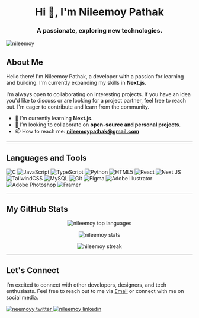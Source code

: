 <h1 align="center">Hi 👋, I'm Nileemoy Pathak</h1>
<h3 align="center">A passionate, exploring new technologies.</h3>

<p align="left"> <img src="https://komarev.com/ghpvc/?username=nileemoy&label=Profile%20Views&color=0e75b6&style=flat" alt="nileemoy" /> </p>

## About Me

Hello there! I'm Nileemoy Pathak, a developer with a passion for learning and building. I'm currently expanding my skills in **Next.js**.

I'm always open to collaborating on interesting projects. If you have an idea you'd like to discuss or are looking for a project partner, feel free to reach out. I'm eager to contribute and learn from the community.

- 🌱 I’m currently learning **Next.js**.
- 👯 I’m looking to collaborate on **open-source and personal projects**.
- 📫 How to reach me: **nileemoypathak@gmail.com**

---

## Languages and Tools

![C](https://img.shields.io/badge/c-%2300599C.svg?style=for-the-badge&logo=c&logoColor=white)
![JavaScript](https://img.shields.io/badge/javascript-%23323330.svg?style=for-the-badge&logo=javascript&logoColor=%23F7DF1E)
![TypeScript](https://img.shields.io/badge/typescript-%23007ACC.svg?style=for-the-badge&logo=typescript&logoColor=white)
![Python](https://img.shields.io/badge/python-3670A0?style=for-the-badge&logo=python&logoColor=ffdd54)
![HTML5](https://img.shields.io/badge/html5-%23E34F26.svg?style=for-the-badge&logo=html5&logoColor=white)
![React](https://img.shields.io/badge/react-%2320232a.svg?style=for-the-badge&logo=react&logoColor=%2361DAFB)
![Next JS](https://img.shields.io/badge/Next-black?style=for-the-badge&logo=next.js&logoColor=white)
![TailwindCSS](https://img.shields.io/badge/tailwindcss-%2338B2AC.svg?style=for-the-badge&logo=tailwind-css&logoColor=white)
![MySQL](https://img.shields.io/badge/mysql-%2300f.svg?style=for-the-badge&logo=mysql&logoColor=white)
![Git](https://img.shields.io/badge/git-%23F05033.svg?style=for-the-badge&logo=git&logoColor=white)
![Figma](https://img.shields.io/badge/figma-%23F24E1E.svg?style=for-the-badge&logo=figma&logoColor=white)
![Adobe Illustrator](https://img.shields.io/badge/adobe%20illustrator-%23FF9A00.svg?style=for-the-badge&logo=adobe%20illustrator&logoColor=white)
![Adobe Photoshop](https://img.shields.io/badge/adobe%20photoshop-%2331A8FF.svg?style=for-the-badge&logo=adobe%20photoshop&logoColor=white)
![Framer](https://img.shields.io/badge/Framer-black?style=for-the-badge&logo=framer&logoColor=white)

---

## My GitHub Stats

<p align="center">
  <img align="center" src="https://github-readme-stats.vercel.app/api/top-langs?username=nileemoy&show_icons=true&theme=radical&locale=en&layout=compact" alt="nileemoy top languages" />
</p>
<p align="center">
  <img align="center" src="https://github-readme-stats.vercel.app/api?username=nileemoy&show_icons=true&locale=en&theme=radical" alt="nileemoy stats" />
</p>
<p align="center">
  <img align="center" src="https://github-readme-streak-stats.herokuapp.com/?user=nileemoy&theme=radical" alt="nileemoy streak" />
</p>

---

## Let's Connect

I'm excited to connect with other developers, designers, and tech enthusiasts. Feel free to reach out to me via [Email](mailto:nileemoypathak@gmail.com) or connect with me on social media.

<p align="left">
  <a href="https://twitter.com/neemoyy" target="_blank">
    <img src="https://img.shields.io/badge/Twitter-1DA1F2?style=for-the-badge&logo=twitter&logoColor=white" alt="neemoyy twitter"/>
  </a>
  <a href="https://linkedin.com/in/nileemoy" target="_blank">
    <img src="https://img.shields.io/badge/LinkedIn-0077B5?style=for-the-badge&logo=linkedin&logoColor=white" alt="nileemoy linkedin"/>
  </a>
</p>
